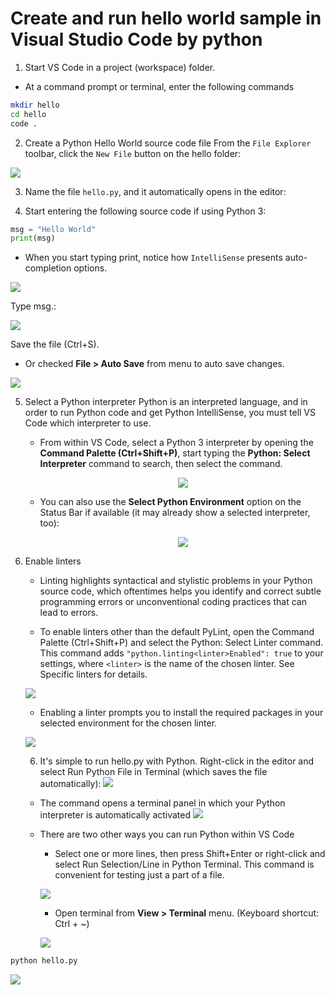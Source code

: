 
# Create and run hello world sample in Visual Studio Code by python

1. Start VS Code in a project (workspace) folder.
* At a command prompt or terminal, enter the following commands 

```bash
mkdir hello
cd hello
code .
```

2. Create a Python Hello World source code file
From the `File Explorer` toolbar, click the `New File` button on the hello folder:

![](images/vscode-05.jpg)



3. Name the file `hello.py`, and it automatically opens in the editor:

4. Start entering the following source code if using Python 3:

```python
msg = "Hello World"
print(msg)
```

* When you start typing print, notice how `IntelliSense` presents auto-completion options.

![](images/vscode-06.png)


Type msg.:

![](images/vscode-07.png)


Save the file (Ctrl+S).

* Or checked **File > Auto Save** from menu to auto save changes.

![](images/vscode-08.jpg)



5. Select a Python interpreter
Python is an interpreted language, and in order to run Python code and get Python IntelliSense, you must tell VS Code which interpreter to use.

    * From within VS Code, select a Python 3 interpreter by opening the **Command Palette (Ctrl+Shift+P)**, start typing the **Python: Select Interpreter** command to search, then select the command.<p style="text-align:center;"><img src='images/vscode-09.jpg'></p>

    * You can also use the **Select Python Environment** option on the Status Bar if available (it may already show a selected interpreter, too):<p style="text-align:center;"><img src='images/vscode-10.jpg'></p>

6. Enable linters
    * Linting highlights syntactical and stylistic problems in your Python source code, which oftentimes helps you identify and correct subtle programming errors or unconventional coding practices that can lead to errors.

    * To enable linters other than the default PyLint, open the Command Palette (Ctrl+Shift+P) and select the Python: Select Linter command. This command adds `"python.linting<linter>Enabled": true` to your settings, where `<linter>` is the name of the chosen linter. See Specific linters for details. 
    
    ![](images/vscode-11.jpg)

    * Enabling a linter prompts you to install the required packages in your selected environment for the chosen linter.
    
    ![](images/vscode-12.png)

    6. It's simple to run hello.py with Python. Right-click in the editor and select Run Python File in Terminal (which saves the file automatically):
    ![](images/vscode-13.png)

     * The command opens a terminal panel in which your Python interpreter is automatically activated
           ![](images/vscode-14.png)

     * There are two other ways you can run Python within VS Code

        * Select one or more lines, then press Shift+Enter or right-click and select Run Selection/Line in Python Terminal. This command is convenient for testing just a part of a file.

        ![](images/vscode-15.jpg)

        *  Open terminal from **View > Terminal** menu. (Keyboard shortcut: Ctrl + ~)

        ![](images/vscode-16.jpg)


```bash
python hello.py
```

![](images/vscode-17.jpg)
